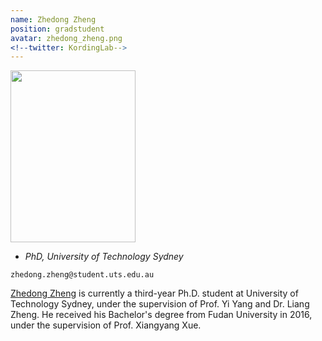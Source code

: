 ```yaml
---
name: Zhedong Zheng
position: gradstudent
avatar: zhedong_zheng.png
<!--twitter: KordingLab-->
---
```


<img width="200" height="275" src="{{site.baseurl}}/images/people/{{page.avatar}}" data-action="zoom">

- _PhD, University of Technology Sydney_<br>
<!--- _Science coach. Collaborator. Transdisciplinary optimist._-->

<i class="fa fa-envelope-o"></i> `zhedong.zheng@student.uts.edu.au`

[Zhedong Zheng](http://zdzheng.xyz/) is currently a third-year Ph.D. student at University of Technology Sydney, under the supervision of Prof. Yi Yang and Dr. Liang Zheng. He received his Bachelor's degree from Fudan University in 2016, under the supervision of Prof. Xiangyang Xue. 

